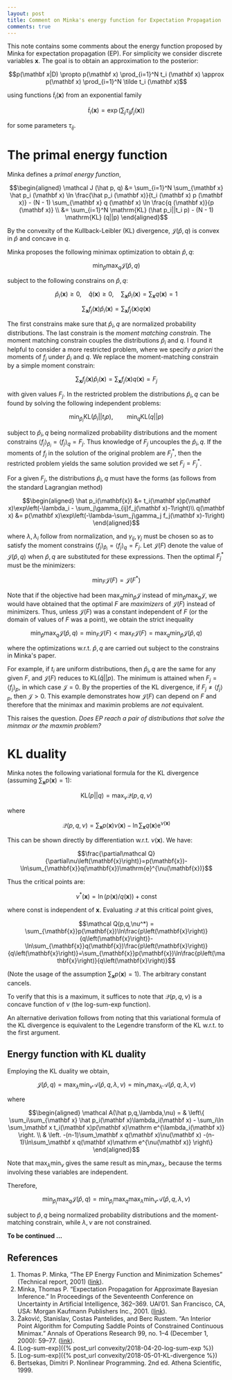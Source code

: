 ```yaml
---
layout: post
title: Comment on Minka's energy function for Expectation Propagation
comments: true
---
```


This note contains some comments about the energy function proposed by Minka for expectation propagation (EP). For simplicity we consider discrete variables $\mathbf x$. The goal is to obtain an approximation to the posterior:

$$p(\mathbf x|D) \propto p(\mathbf x) \prod_{i=1}^N t_i (\mathbf x)
\approx p(\mathbf x) \prod_{i=1}^N \tilde t_i (\mathbf x)$$

using functions $\tilde t_i (\mathbf x)$ from an exponential family

$$\tilde t_i (\mathbf x) = \exp \left( \sum_j \tau_{ij} f_j (\mathbf x) \right)$$

for some parameters $\tau_{ij}$.

# The primal energy function

Minka defines a *primal energy function*,

$$\begin{aligned}
\mathcal J (\hat p, q)
&= \sum_{i=1}^N \sum_{\mathbf x} \hat p_i (\mathbf x) \ln \frac{\hat p_i (\mathbf x)}{t_i (\mathbf x) p (\mathbf x)} - (N - 1) \sum_{\mathbf x} q (\mathbf x) \ln \frac{q (\mathbf x)}{p (\mathbf x)}
\\
&= \sum_{i=1}^N \mathrm{KL} (\hat p_i||t_i p) - (N - 1) \mathrm{KL} (q||p)
\end{aligned}$$

By the convexity of the Kullback-Leibler (KL) divergence, $\mathcal J(\hat p,q)$ is convex in $\hat p$ and concave in $q$.

Minka proposes the following minimax optimization to obtain $\hat p, q$:

$$\min_{\hat p}\max_q\mathcal J (\hat p, q)$$

subject to the following constrains on $\hat p, q$:

$$\hat p_i(\mathbf x) \ge 0,\quad \hat q(\mathbf x)\ge 0,\quad \sum_\mathbf x\hat p_i(\mathbf x) = \sum_\mathbf x q(\mathbf x) = 1$$

$$\sum_{\mathbf x} f_j (\mathbf x) \hat p_i (\mathbf x) = \sum_{\mathbf x} f_j (\mathbf x) q(\mathbf x)$$

The first constrains make sure that $\hat p_i,q$ are normalized probability distributions. The last constrain is the _moment matching constrain_. The moment matching constrain couples the distributions $\hat p_i$ and $q$. I found it helpful to consider a more restricted problem, where we specify _a priori_ the moments of $f_j$ under $\hat p_i$ and $q$. We replace the moment-matching constrain by a simple moment constrain:

$$\sum_{\mathbf x} f_j (\mathbf x) \hat p_i (\mathbf x) = \sum_{\mathbf x} f_j (\mathbf x) q(\mathbf x) = F_j$$

with given values $F_j$. In the restricted problem the distributions $\hat p_i,q$ can be found by solving the following independent problems:

$$\min_{\hat p_i}\mathrm{KL} (\hat p_i||t_i p),\qquad
  \min_{q}\mathrm{KL} (q||p)$$

subject to $\hat p_i,q$ being normalized probability distributions and the moment constrains $\langle f_j\rangle_{\hat p_i} = \langle f_j\rangle_q = F_j$. Thus knowledge of $F_j$ uncouples the $\hat p_i,q$. If the moments of $f_j$ in the solution of the original problem are $F_j^\ast$, then the restricted problem yields the same solution provided we set $F_j = F_j^\ast$.

For a given $F_j$, the distributions $\hat p_i,q$ must have the forms (as follows from the standard Lagrangian method)

$$\begin{aligned}
\hat p_i(\mathbf{x}) &= t_i(\mathbf x)p(\mathbf x)\exp\left(-\lambda_i - \sum_j\gamma_{ij}f_j(\mathbf x)-1\right)\\
q(\mathbf x) &= p(\mathbf x)\exp\left(-\lambda-\sum_j\gamma_j f_j(\mathbf x)-1\right)
\end{aligned}$$

where $\lambda,\lambda_i$ follow from normalization, and $\gamma_{ij},\gamma_j$ must be chosen so as to satisfy the moment constrains $\langle f_j\rangle_{\hat p_i} = \langle f_j\rangle_q = F_j$. Let $\mathcal J(F)$ denote the value of $\mathcal J(\hat p,q)$ when $\hat p,q$ are substituted for these expressions. Then the optimal $F_j^\ast$ must be the minimizers:

$$\min_F \mathcal J(F) = \mathcal J(F^\ast)$$

Note that if the objective had been $\max_q\min_{\hat p} \mathcal J$ instead of $\min_{\hat p}\max_q \mathcal J$, we would have obtained that the optimal $F$ are _maximizers_ of $\mathcal J(F)$ instead of minimizers. Thus, unless $\mathcal J(F)$ was a constant independent of $F$ (or the domain of values of $F$ was a point), we obtain the strict inequality

$$\min_{\hat p}\max_q \mathcal J(\hat p,q) = \min_F \mathcal J(F) < \max_F \mathcal J(F) = \max_q\min_{\hat p} \mathcal J(\hat p,q)$$

where the optimizations w.r.t. $\hat p,q$ are carried out subject to the constrains in Minka's paper.

For example, if $t_i$ are uniform distributions, then $\hat p_i,q$ are the same for any given $F$, and $\mathcal J(F)$ reduces to $\mathrm{KL} (\hat q \vert\vert p)$. The minimum is attained when $F_j=\langle f_j\rangle_p$, in which case $\mathcal J=0$. By the properties of the KL divergence, if $F_j\ne\langle f_j\rangle_p$, then $\mathcal J>0$. This example demonstrates how $\mathcal J(F)$ can depend on $F$ and therefore that the minimax and maximin problems are *not* equivalent.

This raises the question. *Does EP reach a pair of distributions that solve the minmax or the maxmin problem?*

# KL duality

Minka notes the following variational formula for the KL divergence (assuming $\sum_\mathbf x p(\mathbf x)=1)$:

$$\mathrm{KL}(p||q) = \max_\nu \mathcal Q(p,q,\nu)$$

where

$$\mathcal Q(p,q,\nu) = \sum_{\mathbf x} p(\mathbf x) \nu(\mathbf x) - \ln \sum_{\mathbf x} q(\mathbf x) \mathrm e^{\nu(\mathbf x)}$$

This can be shown directly by differentiation w.r.t. $\nu(\mathbf x)$. We have:

$$\frac{\partial\mathcal Q}{\partial\nu\left(\mathbf{x}\right)}=p(\mathbf{x})-\ln\sum_{\mathbf{x}}q(\mathbf{x})\mathrm{e}^{\nu(\mathbf{x})}$$

Thus the critical points are:

$$\nu^*(\mathbf x) = \ln(p(\mathbf x)/q(\mathbf x)) + \text{const}$$

where $\text{const}$ is independent of $\mathbf x$. Evaluating $\mathcal Q$ at this critical point gives,

$$\mathcal Q(p,q,\nu^*) = \sum_{\mathbf{x}}p(\mathbf{x})\ln\frac{p\left(\mathbf{x}\right)}{q\left(\mathbf{x}\right)}-\ln\sum_{\mathbf{x}}q(\mathbf{x})\frac{p\left(\mathbf{x}\right)}{q\left(\mathbf{x}\right)}=\sum_{\mathbf{x}}p(\mathbf{x})\ln\frac{p\left(\mathbf{x}\right)}{q\left(\mathbf{x}\right)}$$

(Note the usage of the assumption $\sum_\mathbf x p(\mathbf x)=1$). The arbitrary constant cancels.

To verify that this is a maximum, it suffices to note that $\mathcal Q(p,q,\nu)$ is a concave function of $\nu$ (the log-sum-exp function).

An alternative derivation follows from noting that this variational formula of the KL divergence is equivalent to the Legendre transform of the KL w.r.t. to the first argument.

## Energy function with KL duality

Employing the KL duality we obtain,

$$\mathcal J (\hat p,q) = \max_\lambda\min_\nu \mathcal A(\hat p,q,\lambda,\nu)
= \min_\nu\max_\lambda \mathcal A(\hat p,q,\lambda,\nu)$$

where

$$\begin{aligned}
\mathcal A(\hat p,q,\lambda,\nu) =
& \left\{
    \sum_i\sum_{\mathbf x} \hat p_i(\mathbf x)\lambda_i(\mathbf x) - \sum_i\ln \sum_\mathbf x t_i(\mathbf x)p(\mathbf x)\mathrm e^{\lambda_i(\mathbf x)}
\right. \\
& \left.
    -(n-1)\sum_\mathbf x q(\mathbf x)\nu(\mathbf x)
    -(n-1)\ln\sum_\mathbf x q(\mathbf x)\mathrm e^{\nu(\mathbf x)}
\right\}
\end{aligned}$$

Note that $\max_\lambda\min_\nu$ gives the same result as $\min_\nu\max_\lambda$, because the terms involving these variables are independent.

Therefore,

$$\min_{\hat p_i}\max_q \mathcal J (\hat p, q)
= \min_{\hat p_i}\max_q\max_\lambda\min_\nu \mathcal A(\hat p,q,\lambda,\nu)$$

subject to $\hat p,q$ being normalized probability distributions and the moment-matching constrain, while $\lambda,\nu$ are not constrained.

**To be continued ...**

## References

1. Thomas P. Minka, “The EP Energy Function and Minimization Schemes” (Technical report, 2001) ([link](https://tminka.github.io/papers/ep/minka-ep-energy.pdf)).
2. Minka, Thomas P. “Expectation Propagation for Approximate Bayesian Inference.” In Proceedings of the Seventeenth Conference on Uncertainty in Artificial Intelligence, 362–369. UAI’01. San Francisco, CA, USA: Morgan Kaufmann Publishers Inc., 2001. ([link](http://dl.acm.org/citation.cfm?id=2074022.2074067)).
3. Žaković, Stanislav, Costas Pantelides, and Berc Rustem. “An Interior Point Algorithm for Computing Saddle Points of Constrained Continuous Minimax.” Annals of Operations Research 99, no. 1–4 (December 1, 2000): 59–77. ([link](https://doi.org/10.1023/A:1019284715657)).
4. [Log-sum-exp]({% post_url convexity/2018-04-20-log-sum-exp %})
5. [Log-sum-exp]({% post_url convexity/2018-05-01-KL-divergence %})
6. Bertsekas, Dimitri P. Nonlinear Programming. 2nd ed. Athena Scientific, 1999.